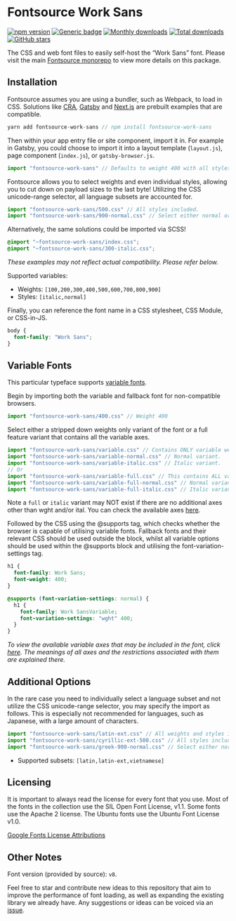 # Fontsource Work Sans

[![npm version](https://badge.fury.io/js/fontsource-work-sans.svg)](https://www.npmjs.com/package/fontsource-work-sans) [![Generic badge](https://img.shields.io/badge/fontsource-passing-brightgreen)](https://github.com/fontsource/fontsource) [![Monthly downloads](https://badgen.net/npm/dm/fontsource-work-sans)](https://github.com/fontsource/fontsource) [![Total downloads](https://badgen.net/npm/dt/fontsource-work-sans)](https://github.com/fontsource/fontsource) [![GitHub stars](https://img.shields.io/github/stars/DecliningLotus/fontsource.svg?style=social&label=Star)](https://github.com/fontsource/fontsource/stargazers)

The CSS and web font files to easily self-host the “Work Sans” font. Please visit the main [Fontsource monorepo](https://github.com/fontsource/fontsource) to view more details on this package.

## Installation

Fontsource assumes you are using a bundler, such as Webpack, to load in CSS. Solutions like [CRA](https://create-react-app.dev/), [Gatsby](https://www.gatsbyjs.org/) and [Next.js](https://nextjs.org/) are prebuilt examples that are compatible.

```javascript
yarn add fontsource-work-sans // npm install fontsource-work-sans
```

Then within your app entry file or site component, import it in. For example in Gatsby, you could choose to import it into a layout template (`layout.js`), page component (`index.js`), or `gatsby-browser.js`.

```javascript
import "fontsource-work-sans" // Defaults to weight 400 with all styles included.
```

Fontsource allows you to select weights and even individual styles, allowing you to cut down on payload sizes to the last byte! Utilizing the CSS unicode-range selector, all language subsets are accounted for.

```javascript
import "fontsource-work-sans/500.css" // All styles included.
import "fontsource-work-sans/900-normal.css" // Select either normal or italic.
```

Alternatively, the same solutions could be imported via SCSS!

```scss
@import "~fontsource-work-sans/index.css";
@import "~fontsource-work-sans/300-italic.css";
```

_These examples may not reflect actual compatibility. Please refer below._

Supported variables:

- Weights: `[100,200,300,400,500,600,700,800,900]`
- Styles: `[italic,normal]`

Finally, you can reference the font name in a CSS stylesheet, CSS Module, or CSS-in-JS.

```css
body {
  font-family: "Work Sans";
}
```

## Variable Fonts

This particular typeface supports [variable fonts](https://developer.mozilla.org/en-US/docs/Web/CSS/CSS_Fonts/Variable_Fonts_Guide).

Begin by importing both the variable and fallback font for non-compatible browsers.

```js
import "fontsource-work-sans/400.css" // Weight 400
```

Select either a stripped down weights only variant of the font or a full feature variant that contains all the variable axes.

```js
import "fontsource-work-sans/variable.css" // Contains ONLY variable weights and no other axes. Both normal and italic.
import "fontsource-work-sans/variable-normal.css" // Normal variant.
import "fontsource-work-sans/variable-italic.css" // Italic variant.
// Or
import "fontsource-work-sans/variable-full.css" // This contains ALL variable axes. Font files are larger. Both normal and italic.
import "fontsource-work-sans/variable-full-normal.css" // Normal variant.
import "fontsource-work-sans/variable-full-italic.css" // Italic variant.
```

Note a `full` or `italic` variant may NOT exist if there are no additional axes other than wght and/or ital. You can check the available axes [here](https://fonts.google.com/variablefonts).

Followed by the CSS using the @supports tag, which checks whether the browser is capable of utilising variable fonts. Fallback fonts and their relevant CSS should be used outside the block, whilst all variable options should be used within the @supports block and utilising the font-variation-settings tag.

```css
h1 {
  font-family: Work Sans;
  font-weight: 400;
}

@supports (font-variation-settings: normal) {
  h1 {
    font-family: Work SansVariable;
    font-variation-settings: "wght" 400;
  }
}
```

_To view the available variable axes that may be included in the font, click [here](https://fonts.google.com/variablefonts). The meanings of all axes and the restrictions associated with them are explained there._

## Additional Options

In the rare case you need to individually select a language subset and not utilize the CSS unicode-range selector, you may specify the import as follows. This is especially not recommended for languages, such as Japanese, with a large amount of characters.

```javascript
import "fontsource-work-sans/latin-ext.css" // All weights and styles included.
import "fontsource-work-sans/cyrillic-ext-500.css" // All styles included.
import "fontsource-work-sans/greek-900-normal.css" // Select either normal or italic.
```

- Supported subsets: `[latin,latin-ext,vietnamese]`

## Licensing

It is important to always read the license for every font that you use.
Most of the fonts in the collection use the SIL Open Font License, v1.1. Some fonts use the Apache 2 license. The Ubuntu fonts use the Ubuntu Font License v1.0.

[Google Fonts License Attributions](https://fonts.google.com/attribution)

## Other Notes

Font version (provided by source): `v8`.

Feel free to star and contribute new ideas to this repository that aim to improve the performance of font loading, as well as expanding the existing library we already have. Any suggestions or ideas can be voiced via an [issue](https://github.com/fontsource/fontsource/issues).
